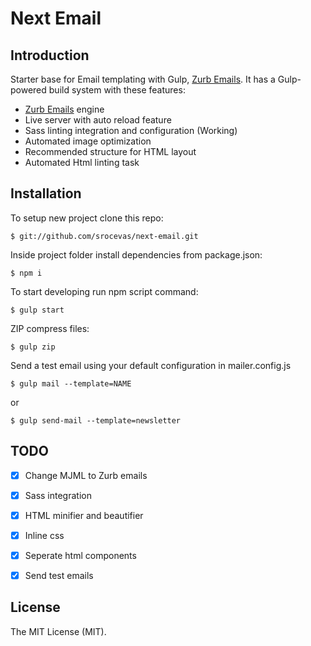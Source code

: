 # Next Email

## Introduction

Starter base for Email templating with Gulp, [Zurb Emails](https://foundation.zurb.com/emails.html). It has a Gulp-powered build system with these features:

- [Zurb Emails](https://foundation.zurb.com/emails.html) engine
- Live server with auto reload feature
- Sass linting integration and configuration (Working)
- Automated image optimization
- Recommended structure for HTML layout
- Automated Html linting task


## Installation

To setup new project clone this repo:

```
$ git://github.com/srocevas/next-email.git
```

Inside project folder install dependencies from package.json:

```
$ npm i
```

To start developing run npm script command:

```
$ gulp start
```

ZIP compress files:

```
$ gulp zip
```

Send a test email using your default configuration in mailer.config.js

```
$ gulp mail --template=NAME
```
or
```
$ gulp send-mail --template=newsletter
```


## TODO

- [X] Change MJML to Zurb emails
- [X] Sass integration
- [X] HTML minifier and beautifier
- [X] Inline css
- [X] Seperate html components
- [X] Send test emails


## License

The MIT License (MIT).

